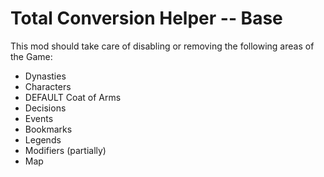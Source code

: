 # Total Conversion Helper -- Base

This mod should take care of disabling or removing the following areas of the Game:
- Dynasties
- Characters
- DEFAULT Coat of Arms
- Decisions
- Events
- Bookmarks
- Legends
- Modifiers (partially)
- Map